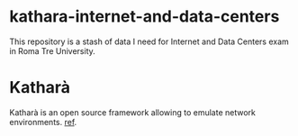 # kathara-internet-and-data-centers
This repository is a stash of data I need for Internet and Data Centers exam in Roma Tre University.

# Katharà
Katharà is an open source framework allowing to emulate network environments. [ref](https://github.com/KatharaFramework).
